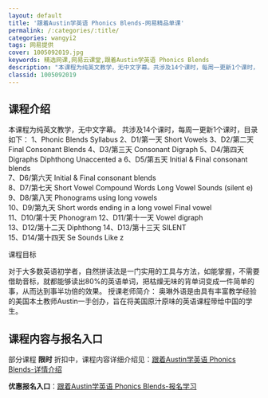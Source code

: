 ```yaml
---
layout: default
title: '跟着Austin学英语 Phonics Blends-网易精品单课'
permalink: /:categories/:title/
categories: wangyi2
tags: 网易提供
cover: 1005092019.jpg
keywords: 精选网课,网易云课堂,跟着Austin学英语 Phonics Blends
description: "本课程为纯英文教学，无中文字幕。共涉及14个课时，每周一更新1个课时，目录如下：1、PhonicBlendsSyllabus2、D1/第一天ShortVowels3、D2/第二天FinalC"
classid: 1005092019
---
```


## 课程介绍

本课程为纯英文教学，无中文字幕。
共涉及14个课时，每周一更新1个课时，目录如下：
1、Phonic Blends Syllabus
2、D1/第一天  Short Vowels
3、D2/第二天  Final Consonant Blends
4、D3/第三天  Consonant Digraph
5、D4/第四天  Digraphs Diphthong Unaccented a
6、D5/第五天  Initial & Final consonant blends  
7、D6/第六天  Initial & Final consonant blends  
8、D7/第七天  Short Vowel Compound Words  Long Vowel Sounds (silent e)  
9、D8/第八天  Phonograms using long vowels  
10、D9/第九天  Short words ending in a long vowel  Final vowel  
11、D10/第十天  Phonogram
12、D11/第十一天  Vowel digraph  
13、D12/第十二天  Diphthong
14、D13/第十三天  SILENT  
15、D14/第十四天  Se Sounds Like z  

课程目标

 对于大多数英语初学者，自然拼读法是一门实用的工具与方法，如能掌握，不需要借助音标，就都能够读出80%的英语单词，把枯燥无味的背单词变成一件简单的事，从而达到事半功倍的效果。
授课老师简介：
奥琳外语是由具有丰富教学经验的美国本土教师Austin一手创办，旨在将美国原汁原味的英语课程带给中国的学生。

## 课程内容与报名入口

部分课程 **限时** 折扣中，课程内容详细介绍见：[跟着Austin学英语 Phonics Blends-详情介绍](https://study.163.com/course/introduction/1005092019.htm?share=1&shareId=1025206652&utm_campaign=share&utm_medium=iphoneShare&utm_source=&utm_u=1025206652)

**优惠报名入口**：[跟着Austin学英语 Phonics Blends-报名学习](https://study.163.com/course/introduction/1005092019.htm?share=1&shareId=1025206652&utm_campaign=share&utm_medium=iphoneShare&utm_source=&utm_u=1025206652)

